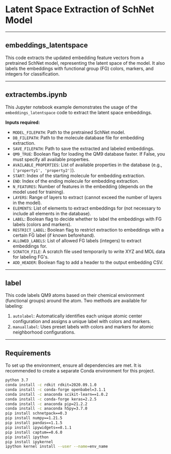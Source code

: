 # Latent Space Extraction of SchNet Model

---

## embeddings_latentspace
This code extracts the updated embedding feature vectors from a pretrained 
SchNet model, representing the latent space of the model. It also labels 
the embeddings with functional group (FG) colors, markers, and integers 
for classification.

---

## extractembs.ipynb
This Jupyter notebook example demonstrates the usage of the 
`embeddings_latentspace` code to extract the latent space embeddings.

**Inputs required:**

- `MODEL_FILEPATH`: Path to the pretrained SchNet model.
- `DB_FILEPATH`: Path to the molecule database file for embedding extraction.
- `SAVE_FILEPATH`: Path to save the extracted and labeled embeddings.
- `QM9_TRUE`: Boolean flag for loading the QM9 database faster. If False, 
  you must specify all available properties.
- `AVAILABLE_PROPERTIES`: List of available properties in the database 
  (e.g., `['property1', 'property2']`).
- `START`: Index of the starting molecule for embedding extraction.
- `END`: Index of the ending molecule for embedding extraction.
- `N_FEATURES`: Number of features in the embedding (depends on the 
  model used for training).
- `LAYERS`: Range of layers to extract (cannot exceed the number of 
  layers in the model).
- `ELEMENTS`: List of elements to extract embeddings for (not necessary 
  to include all elements in the database).
- `LABEL`: Boolean flag to decide whether to label the embeddings with 
  FG labels (colors and markers).
- `RESTRICT_LABEL`: Boolean flag to restrict extraction to embeddings 
  with a certain FG label (if known beforehand).
- `ALLOWED_LABELS`: List of allowed FG labels (integers) to extract 
  embeddings for.
- `SCRATCH_FILE`: A scratch file used temporarily to write XYZ and MOL 
  data for labeling FG's.
- `ADD_HEADER`: Boolean flag to add a header to the output embedding CSV.

---

## label
This code labels QM9 atoms based on their chemical environment (functional 
groups) around the atom. Two methods are available for labeling:

1) `autolabel`: Automatically identifies each unique atomic center 
   configuration and assigns a unique label with colors and markers.
2) `manuallabel`: Uses preset labels with colors and markers for 
   atomic neighborhood configurations.

---

## Requirements

To set up the environment, ensure all dependencies are met. It is 
recommended to create a separate Conda environment for this project.

```bash
python 3.7
conda install -c rdkit rdkit=2020.09.1.0
conda install -c conda-forge openbabel=3.1.1
conda install -c anaconda scikit-learn==1.0.2
conda install -c conda-forge keras=2.2.5
conda install -c anaconda pip=21.2.2
conda install -c anaconda h5py=3.7.0
pip install schnetpack==0.3
pip install numpy==1.21.5
pip install pandas==1.1.5
pip install ipywidgets==8.1.1
pip install captum==0.6.0
pip install ipython
pip install ipykernel
ipython kernel install --user --name=env_name
